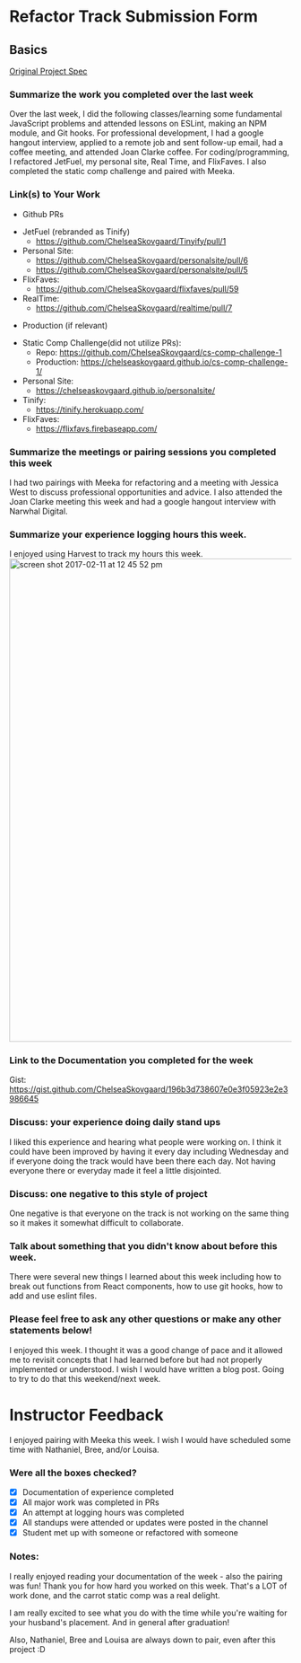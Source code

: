 # Refactor Track Submission Form

## Basics

[Original Project Spec](http://frontend.turing.io/projects/refacktor-track.html)

### Summarize the work you completed over the last week
Over the last week, I did the following classes/learning some fundamental JavaScript problems and attended lessons on ESLint, making an NPM module, and Git hooks. For professional development, I had a google hangout interview, applied to a remote job and sent follow-up email, had a coffee meeting, and attended Joan Clarke coffee. For coding/programming, I refactored JetFuel, my personal site, Real Time, and FlixFaves. I also completed the static comp challenge and paired with Meeka.

### Link(s) to Your Work

 - Github PRs
  * JetFuel (rebranded as Tinify)
      - https://github.com/ChelseaSkovgaard/Tinyify/pull/1
  * Personal Site:
      - https://github.com/ChelseaSkovgaard/personalsite/pull/6
      - https://github.com/ChelseaSkovgaard/personalsite/pull/5
  * FlixFaves:
      - https://github.com/ChelseaSkovgaard/flixfaves/pull/59
  * RealTime:
      - https://github.com/ChelseaSkovgaard/realtime/pull/7

 - Production (if relevant)
  * Static Comp Challenge(did not utilize PRs):
      - Repo: https://github.com/ChelseaSkovgaard/cs-comp-challenge-1
      - Production: https://chelseaskovgaard.github.io/cs-comp-challenge-1/
  * Personal Site:
      - https://chelseaskovgaard.github.io/personalsite/
  * Tinify:
      - https://tinify.herokuapp.com/
  * FlixFaves:
      - https://flixfavs.firebaseapp.com/

### Summarize the meetings or pairing sessions you completed this week

I had two pairings with Meeka for refactoring and a meeting with Jessica West
to discuss professional opportunities and advice. I also attended the Joan
Clarke meeting this week and had a google hangout interview with Narwhal Digital.

### Summarize your experience logging hours this week.

I enjoyed using Harvest to track my hours this week.
<img width="861" alt="screen shot 2017-02-11 at 12 45 52 pm" src="https://cloud.githubusercontent.com/assets/18074889/22856917/698ae158-f058-11e6-877c-05f418c03aca.png">

### Link to the Documentation you completed for the week

Gist: https://gist.github.com/ChelseaSkovgaard/196b3d738607e0e3f05923e2e3986645

### Discuss: your experience doing daily stand ups

I liked this experience and hearing what people were working on. I think it
could have been improved by having it every day including Wednesday and if
everyone doing the track would have been there each day. Not having everyone there or everyday made it feel a little disjointed.

### Discuss: one negative to this style of project

One negative is that everyone on the track is not working on the same thing so
it makes it somewhat difficult to collaborate.

### Talk about something that you didn't know about before this week.

There were several new things I learned about this week including how to break
out functions from React components, how to use git hooks, how to add and use
eslint files.

### Please feel free to ask any other questions or make any other statements below!

I enjoyed this week. I thought it was a good change of pace and it allowed me to
revisit concepts that I had learned before but had not properly implemented or
understood. I wish I would have written a blog post. Going to try to do that this weekend/next week.

# Instructor Feedback

I enjoyed pairing with Meeka this week. I wish I would have scheduled some time
with Nathaniel, Bree, and/or Louisa.

### Were all the boxes checked?

- [x] Documentation of experience completed
- [x] All major work was completed in PRs
- [x] An attempt at logging hours was completed
- [x] All standups were attended or updates were posted in the channel
- [x] Student met up with someone or refactored with someone

### Notes:

I really enjoyed reading your documentation of the week - also the pairing was fun! Thank you for how hard you worked on this week. That's a LOT of work done, and the carrot static comp was a real delight. 

I am really excited to see what you do with the time while you're waiting for your husband's placement. And in general after graduation!

Also, Nathaniel, Bree and Louisa are always down to pair, even after this project :D
